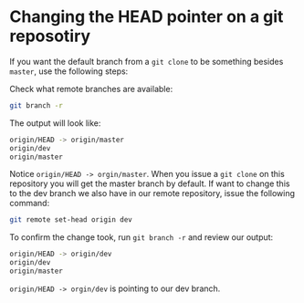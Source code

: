 # Changing the HEAD pointer on a git reposotiry
If you want the default branch from a `git clone` to be something besides `master`, use the following steps:

Check what remote branches are available:

```bash
git branch -r
```
The output will look like:

```bash
origin/HEAD -> origin/master
origin/dev
origin/master
```

Notice `origin/HEAD -> orgin/master`.  When you issue a `git clone` on this repository you will get the master branch by default.  If want to change this to the dev branch we also have in our remote repository, issue the following command:

```bash
git remote set-head origin dev
```

To confirm the change took, run `git branch -r` and review our output:

```bash
origin/HEAD -> origin/dev
origin/dev
origin/master
```

`origin/HEAD -> orgin/dev` is pointing to our dev branch.